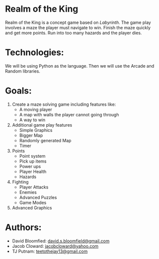 # Realm of the King

Realm of the King is a concept game based on *Labyrinth*. The game play involves a maze the player must navigate to win.  Finish the maze quickly and get more points.  Run into too many hazards and the player dies.


# Technologies:

We will be using Python as the language. Then we will use the Arcade and Random libraries. 


# Goals:

1. Create a maze solving game including features like:
   - A moving player
   - A map with walls the player cannot going through
   - A way to win
2. Additional game play features
   - Simple Graphics
   - Bigger Map
   - Randomly generated Map
   - Timer
3. Points
   - Point system
   - Pick up items
   - Power ups
   - Player Health
   - Hazards
4. Fighting
   - Player Attacks
   - Enemies
   - Advanced Puzzles
   - Game Modes
5. Advanced Graphics


# Authors:

* David Bloomfied: david.s.bloomfield@gmail.com
* Jacob Cloward: jacobcloward@yahoo.com
* TJ Putnam: teetothejay13@gmail.com
